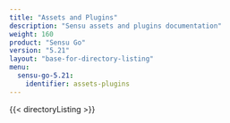 ```yaml
---
title: "Assets and Plugins"
description: "Sensu assets and plugins documentation"
weight: 160
product: "Sensu Go"
version: "5.21"
layout: "base-for-directory-listing"
menu:
  sensu-go-5.21:
    identifier: assets-plugins
---
```


{{< directoryListing >}}
